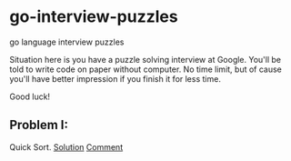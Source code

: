 # go-interview-puzzles
go language interview puzzles

Situation here is you have a puzzle solving interview at Google. You'll be told to write code on paper without computer. No time limit, but of cause you'll have better impression if you finish it for less time.

Good luck!

## Problem I:

Quick Sort. [Solution](https://github.com/fingerection/go-interview-puzzles/blob/master/quicksort.go)  [Comment](https://github.com/fingerection/go-interview-puzzles/blob/master/quicksort.md)
